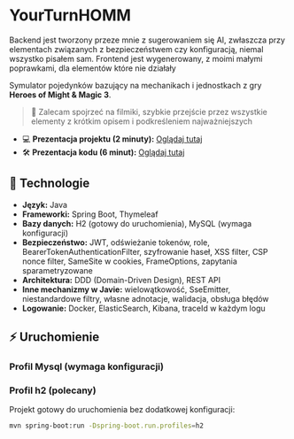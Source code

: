 
# YourTurnHOMM
Backend jest tworzony przeze mnie z sugerowaniem się AI, zwłaszcza przy elementach związanych z bezpieczeństwem czy konfiguracją, niemal wszystko pisałem sam. Frontend jest wygenerowany, z moimi małymi poprawkami, dla elementów które nie działały

Symulator pojedynków bazujący na mechanikach i jednostkach z gry **Heroes of Might & Magic 3**. 

> 🎥 Zalecam spojrzeć na filmiki, szybkie przejście przez wszystkie elementy z krótkim opisem i podkreśleniem najważniejszych
- 💻 **Prezentacja projektu (2 minuty):** [Oglądaj tutaj](https://www.youtube.com/watch?v=xfvLEBHoVVo)  
- 🛠️ **Prezentacja kodu (6 minut):** [Oglądaj tutaj](https://www.youtube.com/watch?v=2GtfnAiVhPM)


## 🚀 Technologie
- **Język:** Java  
- **Frameworki:** Spring Boot, Thymeleaf  
- **Bazy danych:** H2 (gotowy do uruchomienia), MySQL (wymaga konfiguracji)  
- **Bezpieczeństwo:** JWT, odświeżanie tokenów, role, BearerTokenAuthenticationFilter, szyfrowanie haseł, XSS filter, CSP nonce filter, SameSite w cookies, FrameOptions, zapytania sparametryzowane  
- **Architektura:** DDD (Domain-Driven Design), REST API  
- **Inne mechanizmy w Javie:** wielowątkowość, SseEmitter, niestandardowe filtry, własne adnotacje, walidacja, obsługa błędów
- **Logowanie:** Docker, ElasticSearch, Kibana, traceId w każdym logu

## ⚡ Uruchomienie
### Profil Mysql (wymaga konfiguracji)
### Profil h2 (polecany)
Projekt gotowy do uruchomienia bez dodatkowej konfiguracji:  
```bash
mvn spring-boot:run -Dspring-boot.run.profiles=h2

